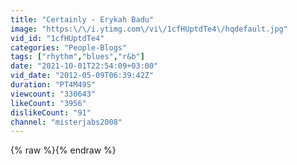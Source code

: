 ```yaml
---
title: "Certainly - Erykah Badu"
image: "https:\/\/i.ytimg.com\/vi\/1cfHUptdTe4\/hqdefault.jpg"
vid_id: "1cfHUptdTe4"
categories: "People-Blogs"
tags: ["rhythm","blues","r&b"]
date: "2021-10-01T22:54:09+03:00"
vid_date: "2012-05-09T06:39:42Z"
duration: "PT4M49S"
viewcount: "330643"
likeCount: "3956"
dislikeCount: "91"
channel: "misterjabs2008"
---
```

{% raw %}{% endraw %}

